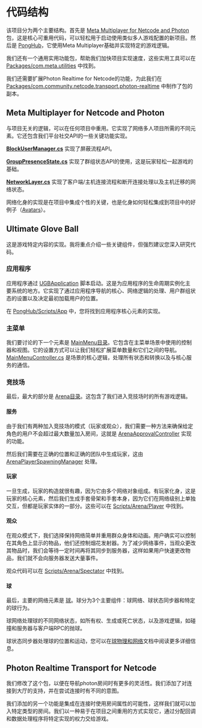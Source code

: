 # 代码结构

该项目分为两个主要结构。首先是 [Meta Multiplayer for Netcode and Photon](../Packages/com.meta.multiplayer.netcode-photon) 包，这是核心可重用代码，可以轻松用于启动使用类似多人游戏配置的新项目。然后是 [PongHub](../Assets/PongHub)，它使用Meta Multiplayer基础并实现特定的游戏逻辑。

我们还有一个通用实用功能包，帮助我们加快项目实现速度，这些实用工具可以在 [Packages/com.meta.utilities](../Packages/com.meta.utilities) 中找到。

我们还需要扩展Photon Realtime for Netcode的功能，为此我们在 [Packages/com.community.netcode.transport.photon-realtime](../Packages/com.community.netcode.transport.photon-realtime@b28923aa5d) 中制作了包的副本。

## Meta Multiplayer for Netcode and Photon

与项目无关的逻辑，可以在任何项目中重用。它实现了网络多人项目所需的不同元素。它还包含我们平台社交API的一些关键功能实现。

**[BlockUserManager.cs](../Packages/com.meta.multiplayer.netcode-photon/Core/BlockUserManager.cs)** 实现了屏蔽流程API。

**[GroupPresenceState.cs](../Packages/com.meta.multiplayer.netcode-photon/Core/GroupPresenceState.cs)** 实现了群组状态API的使用，这是玩家轻松一起游戏的基础。

**[NetworkLayer.cs](../Packages/com.meta.multiplayer.netcode-photon/Core/NetworkLayer.cs)** 实现了客户端/主机连接流程和断开连接处理以及主机迁移的网络状态。

网络化身的实现是在项目中集成个性的关键，也是化身如何轻松集成到项目中的好例子（[Avatars](../Packages/com.meta.multiplayer.netcode-photon/Avatar)）。

## Ultimate Glove Ball

这是游戏特定内容的实现。我将重点介绍一些关键组件，但强烈建议您深入研究代码。

### 应用程序

应用程序通过 [UGBApplication](../Assets/PongHub/Scripts/App/UGBApplication.cs) 脚本启动。这是为应用程序的生命周期实例化主要系统的地方。它实现了通过应用程序导航的核心、网络逻辑的处理、用户群组状态的设置以及决定最初加载用户的位置。

在 [PongHub/Scripts/App](../Assets/PongHub/Scripts/App) 中，您将找到应用程序核心元素的实现。

### 主菜单

我们要讨论的下一个元素是 [MainMenu目录](../Assets/PongHub/Scripts/MainMenu)。它包含在主菜单场景中使用的控制器和视图。它的设置方式可以让我们轻松扩展菜单数量和它们之间的导航。[MainMenuController.cs](../Assets/PongHub/Scripts/MainMenu/MainMenuController.cs) 是场景的核心逻辑，处理所有状态和转换以及与核心服务的通信。

### 竞技场

最后，最大的部分是 [Arena目录](../Assets/PongHub/Scripts/Arena)。这包含了我们进入竞技场时的所有游戏逻辑。

#### 服务

由于我们有两种加入竞技场的模式（玩家或观众），我们需要一种方法来确保给定角色的用户不会超过最大数量加入房间，这就是 [ArenaApprovalController](../Assets/PongHub/Scripts/Arena/Services/ArenaApprovalController.cs) 实现的功能。

然后我们需要在正确的位置和正确的团队中生成玩家，这由 [ArenaPlayerSpawningManager](../Assets/PongHub/Scripts/Arena/Services/ArenaPlayerSpawningManager.cs) 处理。

#### 玩家

一旦生成，玩家的构造就很有趣，因为它由多个网络对象组成。有玩家化身，这是玩家的核心元素，然后我们生成手套骨架和手套本身，因为它们在网络级别上单独交互，但都是玩家实体的一部分。这些可以在 [Scripts/Arena/Player](../Assets/PongHub/Scripts/Arena/Player) 中找到。

#### 观众

在观众模式下，我们选择保持网络简单并重用群众身体和动画。用户确实可以控制在其角色上显示的物品，他们还控制烟花发射器。为了减少网络事件，当观众更改其物品时，我们会等待一定时间再将其同步到服务器，这样如果用户快速更改物品，我们就不会向服务器发送大量事件。

观众代码可以在 [Scripts/Arena/Spectator](../Assets/PongHub/Scripts/Arena/Spectator) 中找到。

#### 球

最后，主要的网络元素是 [球](../Assets/PongHub/Scripts/Arena/Balls)。球分为3个主要组件：球网络、球状态同步器和特定的球行为。

球网络处理球的不同网络状态，如所有权、生成或死亡状态，以及游戏逻辑，如碰撞和服务器与客户端RPC的抛球。

球状态同步器处理球的位置和运动，您可以在[球物理和网络](./BallPhysicsAndNetworking.md)文档中阅读更多详细信息。

## Photon Realtime Transport for Netcode

我们修改了这个包，以便在导航photon房间时有更多的灵活性。我们添加了对连接到大厅的支持，并在尝试连接时有不同的意图。

我们添加的另一个功能是集成在连接时使用房间属性的可能性，这样我们就可以加入特定类型的房间。我们以一种易于在项目之间重用的方式实现它，通过分配回调和数据处理程序将特定实现的权力交给游戏。
